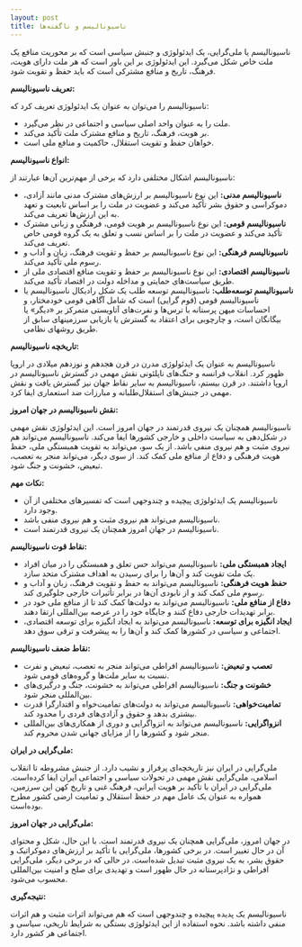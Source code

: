 ```yaml
---
layout: post
title: ناسیونالیسم و ناگفته‌ها
---
```


ناسیونالیسم یا ملی‌گرایی، یک ایدئولوژی و جنبش سیاسی است که بر محوریت منافع یک ملت خاص شکل می‌گیرد. این ایدئولوژی بر این باور است که هر ملت دارای هویت، فرهنگ، تاریخ و منافع مشترکی است که باید حفظ و تقویت شود.

**تعریف ناسیونالیسم:**

ناسیونالیسم را می‌توان به عنوان یک ایدئولوژی تعریف کرد که:

* ملت را به عنوان واحد اصلی سیاسی و اجتماعی در نظر می‌گیرد.
* بر هویت، فرهنگ، تاریخ و منافع مشترک ملت تأکید می‌کند.
* خواهان حفظ و تقویت استقلال، حاکمیت و منافع ملی است.

**انواع ناسیونالیسم:**

ناسیونالیسم اشکال مختلفی دارد که برخی از مهم‌ترین آن‌ها عبارتند از:

* **ناسیونالیسم مدنی:** این نوع ناسیونالیسم بر ارزش‌های مشترک مدنی مانند آزادی، دموکراسی و حقوق بشر تأکید می‌کند و عضویت در ملت را بر اساس تابعیت و تعهد به این ارزش‌ها تعریف می‌کند.
* **ناسیونالیسم قومی:** این نوع ناسیونالیسم بر هویت قومی، فرهنگی و زبانی مشترک تأکید می‌کند و عضویت در ملت را بر اساس نسب و تعلق به یک گروه قومی خاص تعریف می‌کند.
* **ناسیونالیسم فرهنگی:** این نوع ناسیونالیسم بر حفظ و تقویت فرهنگ، زبان و آداب و رسوم ملی تأکید می‌کند.
* **ناسیونالیسم اقتصادی:** این نوع ناسیونالیسم بر حفظ و تقویت منافع اقتصادی ملی از طریق سیاست‌های حمایتی و مداخله دولت در اقتصاد تأکید می‌کند.
* **ناسیونالیسم توسعه‌طلب:** ناسیونالیسم توسعه طلب یک شکل رادیکال ناسیونالیسم یا ناسیونالیسم قومی (قوم گرایی) است که شامل آگاهی قومی خودمختار، و احساسات میهن پرستانه با ترس‌ها و نفرت‌های آتاویستی متمرکز بر «دیگر» یا بیگانگان است، و چارچوبی برای اعتقاد به گسترش یا بازیابی سرزمینهای سابق از طریق روشهای نظامی.

**تاریخچه ناسیونالیسم:**

ناسیونالیسم به عنوان یک ایدئولوژی مدرن در قرن هجدهم و نوزدهم میلادی در اروپا ظهور کرد. انقلاب فرانسه و جنگ‌های ناپلئونی نقش مهمی در گسترش ناسیونالیسم در اروپا داشتند. در قرن بیستم، ناسیونالیسم به سایر نقاط جهان نیز گسترش یافت و نقش مهمی در جنبش‌های استقلال‌طلبانه و مبارزات ضد استعماری ایفا کرد.

**نقش ناسیونالیسم در جهان امروز:**

ناسیونالیسم همچنان یک نیروی قدرتمند در جهان امروز است. این ایدئولوژی نقش مهمی در شکل‌دهی به سیاست داخلی و خارجی کشورها ایفا می‌کند. ناسیونالیسم می‌تواند هم نیروی مثبت و هم نیروی منفی باشد. از یک سو، می‌تواند به تقویت همبستگی ملی، حفظ هویت فرهنگی و دفاع از منافع ملی کمک کند. از سوی دیگر، می‌تواند منجر به تعصب، تبعیض، خشونت و جنگ شود.

**نکات مهم:**

* ناسیونالیسم یک ایدئولوژی پیچیده و چندوجهی است که تفسیرهای مختلفی از آن وجود دارد.
* ناسیونالیسم می‌تواند هم نیروی مثبت و هم نیروی منفی باشد.
* ناسیونالیسم در جهان امروز همچنان یک نیروی قدرتمند است.

**نقاط قوت ناسیونالیسم:**

* **ایجاد همبستگی ملی:** ناسیونالیسم می‌تواند حس تعلق و همبستگی را در میان افراد یک ملت تقویت کند و آن‌ها را برای رسیدن به اهداف مشترک متحد سازد.
* **حفظ هویت فرهنگی:** ناسیونالیسم می‌تواند به حفظ و تقویت فرهنگ، زبان و آداب و رسوم ملی کمک کند و از نابودی آن‌ها در برابر تأثیرات خارجی جلوگیری کند.
* **دفاع از منافع ملی:** ناسیونالیسم می‌تواند به دولت‌ها کمک کند تا از منافع ملی خود در برابر تهدیدات خارجی دفاع کنند و جایگاه خود را در عرصه بین‌المللی ارتقا دهند.
* **ایجاد انگیزه برای توسعه:** ناسیونالیسم می‌تواند به ایجاد انگیزه برای توسعه اقتصادی، اجتماعی و سیاسی در کشورها کمک کند و آن‌ها را به پیشرفت و ترقی سوق دهد.

**نقاط ضعف ناسیونالیسم:**

* **تعصب و تبعیض:** ناسیونالیسم افراطی می‌تواند منجر به تعصب، تبعیض و نفرت نسبت به سایر ملت‌ها و گروه‌های قومی شود.
* **خشونت و جنگ:** ناسیونالیسم افراطی می‌تواند به خشونت، جنگ و درگیری‌های بین‌المللی منجر شود.
* **تمامیت‌خواهی:** ناسیونالیسم می‌تواند به دولت‌های تمامیت‌خواه و اقتدارگرا قدرت بیشتری بدهد و حقوق و آزادی‌های فردی را محدود کند.
* **انزواگرایی:** ناسیونالیسم می‌تواند به انزواگرایی و دوری از همکاری‌های بین‌المللی منجر شود و کشورها را از مزایای جهانی شدن محروم کند.

**ملی‌گرایی در ایران:**

ملی‌گرایی در ایران نیز تاریخچه‌ای پرفراز و نشیب دارد. از جنبش مشروطه تا انقلاب اسلامی، ملی‌گرایی نقش مهمی در تحولات سیاسی و اجتماعی ایران ایفا کرده‌است. ملی‌گرایی در ایران با تأکید بر هویت ایرانی، فرهنگ غنی و تاریخ کهن این سرزمین، همواره به عنوان یک عامل مهم در حفظ استقلال و تمامیت ارضی کشور مطرح بوده‌است.

**ملی‌گرایی در جهان امروز:**

در جهان امروز، ملی‌گرایی همچنان یک نیروی قدرتمند است. با این حال، شکل و محتوای آن در حال تغییر است. در برخی کشورها، ملی‌گرایی با تأکید بر ارزش‌های دموکراتیک و حقوق بشر، به یک نیروی مثبت تبدیل شده‌است. در حالی که در برخی دیگر، ملی‌گرایی افراطی و نژادپرستانه در حال ظهور است و تهدیدی برای صلح و امنیت بین‌المللی محسوب می‌شود.

**نتیجه‌گیری:**

ناسیونالیسم یک پدیده پیچیده و چندوجهی است که هم می‌تواند اثرات مثبت و هم اثرات منفی داشته باشد. نحوه استفاده از این ایدئولوژی بستگی به شرایط تاریخی، سیاسی و اجتماعی هر کشور دارد.
